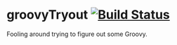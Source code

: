 # groovyTryout [![Build Status](https://travis-ci.org/Endron/groovyTryout.svg)](https://travis-ci.org/Endron/groovyTryout)

Fooling around trying to figure out some Groovy.

